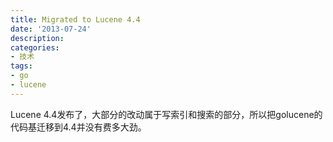 ```yaml
---
title: Migrated to Lucene 4.4
date: '2013-07-24'
description:
categories:
- 技术
tags:
- go
- lucene
---
```


Lucene 4.4发布了，大部分的改动属于写索引和搜索的部分，所以把golucene的代码基迁移到4.4并没有费多大劲。